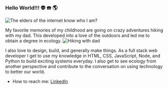 ### Hello World!!! :alien: :phone: :earth_americas:

![The elders of the internet know who I am?](https://64.media.tumblr.com/tumblr_m5z67dpX8e1qkfwf2o1_1280.png)

My favorite memories of my childhood are going on crazy adventures hiking with my dad. This developed into a love of the outdoors and led me to obtain a degree in ecology.
![Hiking with dad](https://user-images.githubusercontent.com/11523076/109338697-d5239700-7823-11eb-85f2-6324ec6be3cf.jpg)

I also love to design, build, and generally make things. As a full stack web developer I get to use my knowledge in HTML, CSS, JavaScript, Node, and Python to build exciting systems everyday. I also get to see ecology from another perspective and contribute to the conversation on using technology to better our world. 

- How to reach me: [LinkedIn](https://www.linkedin.com/in/april-ashby/)
